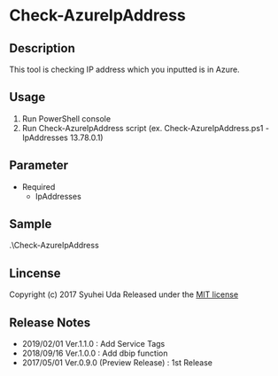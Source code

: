# Check-AzureIpAddress

## Description
This tool is checking IP address which you inputted is in Azure.

## Usage
1. Run PowerShell console
2. Run Check-AzureIpAddress script (ex. Check-AzureIpAddress.ps1 -IpAddresses 13.78.0.1)

## Parameter
* Required
    * IpAddresses
    
## Sample
.\Check-AzureIpAddress

## Lincense
Copyright (c) 2017 Syuhei Uda
Released under the [MIT license](http://opensource.org/licenses/mit-license.php )

## Release Notes
* 2019/02/01 Ver.1.1.0 : Add Service Tags
* 2018/09/16 Ver.1.0.0 : Add dbip function
* 2017/05/01 Ver.0.9.0 (Preview Release) : 1st Release